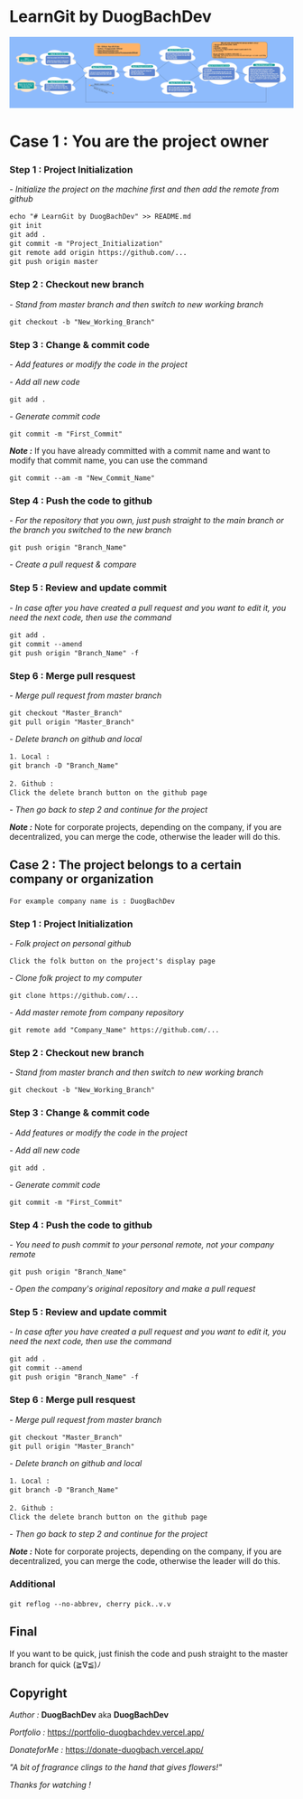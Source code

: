﻿# LearnGit by DuogBachDev

![Git Github Flow Mind Map](./img/git-github-flow-mind-map.jpeg)

# Case 1 : You are the project owner

### Step 1 : Project Initialization

_- Initialize the project on the machine first and then add the remote from github_

```
echo "# LearnGit by DuogBachDev" >> README.md
git init
git add .
git commit -m "Project_Initialization"
git remote add origin https://github.com/...
git push origin master
```

### Step 2 : Checkout new branch

_- Stand from master branch and then switch to new working branch_

```
git checkout -b "New_Working_Branch"
```

### Step 3 : Change & commit code

_- Add features or modify the code in the project_

_- Add all new code_

```
git add .
```

_- Generate commit code_

```
git commit -m "First_Commit"
```
**_Note :_**
If you have already committed with a commit name and want to modify that commit name, you can use the command

```
git commit --am -m "New_Commit_Name"
```

### Step 4 : Push the code to github

_- For the repository that you own, just push straight to the main branch or the branch you switched to the new branch_

```
git push origin "Branch_Name"
```

_- Create a pull request & compare_

### Step 5 : Review and update commit

_- In case after you have created a pull request and you want to edit it, you need the next code, then use the command_

```
git add .
git commit --amend
git push origin "Branch_Name" -f
```

### Step 6 : Merge pull resquest

_- Merge pull request from master branch_

```
git checkout "Master_Branch"
git pull origin "Master_Branch"
```

_- Delete branch on github and local_

```
1. Local :
git branch -D "Branch_Name"

2. Github :
Click the delete branch button on the github page
```

_- Then go back to step 2 and continue for the project_

**_Note :_**
Note for corporate projects, depending on the company, if you are decentralized, you can merge the code, otherwise the leader will do this.

## Case 2 : The project belongs to a certain company or organization

```
For example company name is : DuogBachDev
```

### Step 1 : Project Initialization

_- Folk project on personal github_

```
Click the folk button on the project's display page
```

_- Clone folk project to my computer_

```
git clone https://github.com/...
```

_- Add master remote from company repository_

```
git remote add "Company_Name" https://github.com/...
```

### Step 2 : Checkout new branch

_- Stand from master branch and then switch to new working branch_

```
git checkout -b "New_Working_Branch"
```

### Step 3 : Change & commit code

_- Add features or modify the code in the project_

_- Add all new code_

```
git add .
```

_- Generate commit code_

```
git commit -m "First_Commit"
```

### Step 4 : Push the code to github

_- You need to push commit to your personal remote, not your company remote_

```
git push origin "Branch_Name"
```

_- Open the company's original repository and make a pull request_

### Step 5 : Review and update commit

_- In case after you have created a pull request and you want to edit it, you need the next code, then use the command_

```
git add .
git commit --amend
git push origin "Branch_Name" -f
```

### Step 6 : Merge pull resquest

_- Merge pull request from master branch_

```
git checkout "Master_Branch"
git pull origin "Master_Branch"
```

_- Delete branch on github and local_

```
1. Local :
git branch -D "Branch_Name"

2. Github :
Click the delete branch button on the github page
```

_- Then go back to step 2 and continue for the project_

**_Note :_**
Note for corporate projects, depending on the company, if you are decentralized, you can merge the code, otherwise the leader will do this.

### Additional

```
git reflog --no-abbrev, cherry pick..v.v
```

## Final

If you want to be quick, just finish the code and push straight to the master branch for quick (≧∇≦)ﾉ

## Copyright

_Author :_ **DuogBachDev** aka **DuogBachDev**

_Portfolio :_ https://portfolio-duogbachdev.vercel.app/

_DonateforMe :_ https://donate-duogbach.vercel.app/

_"A bit of fragrance clings to the hand that gives flowers!"_

_Thanks for watching !_
